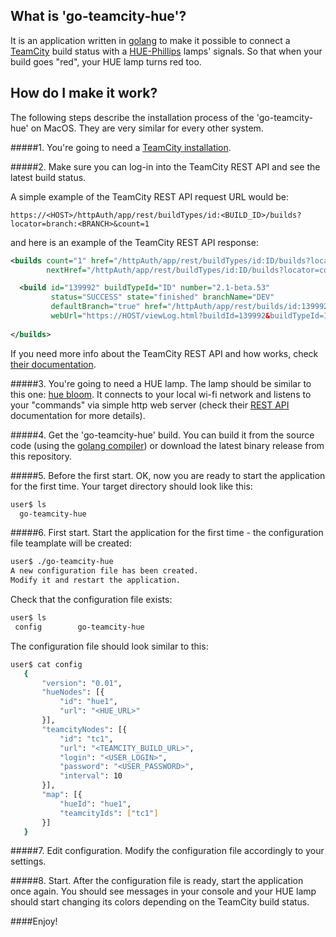 ## What is 'go-teamcity-hue'?
It is an application written in [golang](https://golang.org/) to make it possible to connect a [TeamCity](www.jetbrains.com/teamcity) build status with a [HUE-Phillips](http://www.developers.meethue.com/) lamps' signals. So that when your build goes "red", your HUE lamp turns red too.


## How do I make it work?
The following steps describe the installation process of the 'go-teamcity-hue' on MacOS. They are very similar for every other system.

#####1. You're going to need a [TeamCity installation](https://confluence.jetbrains.com/display/TCD9/Installing+and+Configuring+the+TeamCity+Server).

#####2. Make sure you can log-in into the TeamCity REST API and see the latest build status.
 
 A simple example of the TeamCity REST API request URL would be:

 ```
 https://<HOST>/httpAuth/app/rest/buildTypes/id:<BUILD_ID>/builds?locator=branch:<BRANCH>&count=1
 ```
 
 and here is an example of the TeamCity REST API response:
 
 ```xml
 <builds count="1" href="/httpAuth/app/rest/buildTypes/id:ID/builds?locator=branch:DEV&count=1"
         nextHref="/httpAuth/app/rest/buildTypes/id:ID/builds?locator=count:1,start:1,branch:DEV">

   <build id="139992" buildTypeId="ID" number="2.1-beta.53"
          status="SUCCESS" state="finished" branchName="DEV"
          defaultBranch="true" href="/httpAuth/app/rest/builds/id:139992" 
          webUrl="https://HOST/viewLog.html?buildId=139992&buildTypeId=ID"/>
           
 </builds>
 ```

   If you need more info about the TeamCity REST API and how works, check [their documentation](https://confluence.jetbrains.com/display/TW/REST+API#RESTAPI-BuildLocator).

#####3. You're going to need a HUE lamp.
The lamp should be similar to this one: [hue bloom](https://www.google.ca/search?q=hue+bloom). It connects to your local wi-fi network and listens to your "commands" via simple http web server (check their [REST API](http://www.developers.meethue.com/philips-hue-api) documentation for more details).

#####4. Get the 'go-teamcity-hue' build.
You can build it from the source code (using the [golang compiler](https://golang.org/doc/code.html)) or download the latest binary release from this repository.

#####5. Before the first start.
OK, now you are ready to start the application for the first time. Your target directory should look like this:

 ```sh
 user$ ls
   go-teamcity-hue
 ```

#####6. First start.
Start the application for the first time - the configuration file teamplate will be created:

 ```sh
 user$ ./go-teamcity-hue
 A new configuration file has been created.
 Modify it and restart the application.
 ```
Check that the configuration file exists:

 ```sh
 user$ ls
  config		go-teamcity-hue
 ```

The configuration file should look similar to this:

 ```sh
 user$ cat config
    {
        "version": "0.01",
        "hueNodes": [{
            "id": "hue1",
            "url": "<HUE_URL>"
        }],
        "teamcityNodes": [{
            "id": "tc1",
            "url": "<TEAMCITY_BUILD_URL>",
            "login": "<USER_LOGIN>",
            "password": "<USER_PASSWORD>",
            "interval": 10
        }],
        "map": [{
            "hueId": "hue1",
            "teamcityIds": ["tc1"]
        }]
    }
 ```

#####7. Edit configuration.
Modify the configuration file accordingly to your settings.

#####8. Start.
After the configuration file is ready, start the application once again. You should see messages in your console and your HUE lamp should start changing its colors depending on the TeamCity build status.

####Enjoy!
